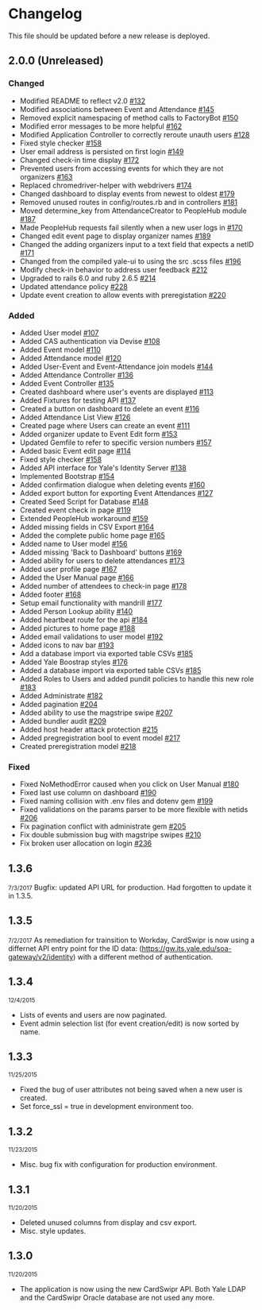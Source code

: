 # Changelog

This file should be updated before a new release is deployed.

## 2.0.0 (Unreleased)
### Changed
* Modified README to reflect v2.0 [#132](https://gitlab.com/yale-sdmp/cardswipr/issues/132)
* Modified associations between Event and Attendance [#145](https://gitlab.com/yale-sdmp/cardswipr/issues/145)
* Removed explicit namespacing of method calls to FactoryBot [#150](https://gitlab.com/yale-sdmp/cardswipr/issues/150)
* Modified error messages to be more helpful [#162](https://gitlab.com/yale-sdmp/cardswipr/issues/162)
* Modified Application Controller to correctly reroute unauth users [#128](https://gitlab.com/yale-sdmp/cardswipr/issues/128)
* Fixed style checker [#158](https://gitlab.com/yale-sdmp/cardswipr/issues/158)
* User email address is persisted on first login [#149](https://gitlab.com/yale-sdmp/cardswipr/issues/149)
* Changed check-in time display [#172](https://gitlab.com/yale-sdmp/cardswipr/issues/172)
* Prevented users from accessing events for which they are not organizers [#163](https://gitlab.com/yale-sdmp/cardswipr/issues/163)
* Replaced chromedriver-helper with webdrivers [#174](https://gitlab.com/yale-sdmp/cardswipr/issues/174)
* Changed dashboard to display events from newest to oldest [#179](https://gitlab.com/yale-sdmp/cardswipr/issues/179)
* Removed unused routes in config/routes.rb and in controllers [#181](https://gitlab.com/yale-sdmp/cardswipr/issues/181)
* Moved determine_key from AttendanceCreator to PeopleHub module [#187](https://gitlab.com/yale-sdmp/cardswipr/issues/179)
* Made PeopleHub requests fail silently when a new user logs in [#170](https://gitlab.com/yale-sdmp/cardswipr/issues/170)
* Changed edit event page to display organizer names [#189](https://gitlab.com/yale-sdmp/cardswipr/issues/189)
* Changed the adding organizers input to a text field that expects a netID [#171](https://gitlab.com/yale-sdmp/cardswipr/issues/171)
* Changed from the compiled yale-ui to using the src .scss files [#196](https://gitlab.com/yale-sdmp/cardswipr/issues/196)
* Modify check-in behavior to address user feedback [#212](https://gitlab.com/yale-sdmp/cardswipr/issues/212)
* Upgraded to rails 6.0 and ruby 2.6.5 [#214](https://gitlab.com/yale-sdmp/cardswipr/issues/214)
* Updated attendance policy [#228](https://gitlab.com/yale-sdmp/cardswipr/issues/228)
* Update event creation to allow events with preregistation [#220](https://gitlab.com/yale-sdmp/cardswipr/-/issues/220)

### Added
* Added User model [#107](https://gitlab.com/yale-sdmp/cardswipr/issues/107)
* Added CAS authentication via Devise [#108](https://gitlab.com/yale-sdmp/cardswipr/issues/108)
* Added Event model [#110](https://gitlab.com/yale-sdmp/cardswipr/issues/110)
* Added Attendance model [#120](https://gitlab.com/yale-sdmp/cardswipr/issues/120)
* Added User-Event and Event-Attendance join models [#144](https://gitlab.com/yale-sdmp/cardswipr/issues/144)
* Added Attendance Controller [#136](https://gitlab.com/yale-sdmp/cardswipr/issues/136)
* Added Event Controller [#135](https://gitlab.com/yale-sdmp/cardswipr/issues/135)
* Created dashboard where user's events are displayed [#113](https://gitlab.com/yale-sdmp/cardswipr/issues/113)
* Added Fixtures for testing API [#137](https://gitlab.com/yale-sdmp/cardswipr/issues/137)
* Created a button on dashboard to delete an event [#116](https://gitlab.com/yale-sdmp/cardswipr/issues/116)
* Added Attendance List View [#126](https://gitlab.com/yale-sdmp/cardswipr/issues/126)
* Created page where Users can create an event [#111](https://gitlab.com/yale-sdmp/cardswipr/issues/111)
* Added organizer update to Event Edit form [#153](https://gitlab.com/yale-sdmp/cardswipr/issues/153)
* Updated Gemfile to refer to specific version numbers [#157](https://gitlab.com/yale-sdmp/cardswipr/issues/157)
* Added basic Event edit page [#114](https://gitlab.com/yale-sdmp/cardswipr/issues/114)
* Fixed style checker [#158](https://gitlab.com/yale-sdmp/cardswipr/issues/158)
* Added API interface for Yale's Identity Server [#138](https://gitlab.com/yale-sdmp/cardswipr/issues/138)
* Implemented Bootstrap [#154](https://gitlab.com/yale-sdmp/cardswipr/issues/154)
* Added confirmation dialogue when deleting events [#160](https://gitlab.com/yale-sdmp/cardswipr/issues/160)
* Added export button for exporting Event Attendances [#127](https://gitlab.com/yale-sdmp/cardswipr/issues/127)
* Created Seed Script for Database [#148](https://gitlab.com/yale-sdmp/cardswipr/issues/148)
* Created event check in page [#119](https://gitlab.com/yale-sdmp/cardswipr/issues/119)
* Extended PeopleHub workaround [#159](https://gitlab.com/yale-sdmp/cardswipr/issues/159)
* Added missing fields in CSV Export [#164](https://gitlab.com/yale-sdmp/cardswipr/issues/164)
* Added the complete public home page [#165](https://gitlab.com/yale-sdmp/cardswipr/issues/165)
* Added name to User model [#156](https://gitlab.com/yale-sdmp/cardswipr/issues/156)
* Added missing 'Back to Dashboard' buttons [#169](https://gitlab.com/yale-sdmp/cardswipr/issues/169)
* Added ability for users to delete attendances [#173](https://gitlab.com/yale-sdmp/cardswipr/issues/173)
* Added user profile page [#167](https://gitlab.com/yale-sdmp/cardswipr/issues/167)
* Added the User Manual page [#166](https://gitlab.com/yale-sdmp/cardswipr/issues/166)
* Added number of attendees to check-in page [#178](https://gitlab.com/yale-sdmp/cardswipr/issues/178)
* Added footer [#168](https://gitlab.com/yale-sdmp/cardswipr/issues/168)
* Setup email functionality with mandrill [#177](https://gitlab.com/yale-sdmp/cardswipr/issues/177)
* Added Person Lookup ability [#140](https://gitlab.com/yale-sdmp/cardswipr/issues/140)
* Added heartbeat route for the api [#184](https://gitlab.com/yale-sdmp/cardswipr/issues/184)
* Added pictures to home page [#188](https://gitlab.com/yale-sdmp/cardswipr/issues/188)
* Added email validations to user model [#192](https://gitlab.com/yale-sdmp/cardswipr/issues/192)
* Added icons to nav bar [#193](https://gitlab.com/yale-sdmp/cardswipr/issues/193)
* Add a database import via exported table CSVs [#185](https://gitlab.com/yale-sdmp/cardswipr/issues/185)
* Added Yale Boostrap styles [#176](https://gitlab.com/yale-sdmp/cardswipr/issues/176)
* Added a database import via exported table CSVs [#185](https://gitlab.com/yale-sdmp/cardswipr/issues/185)
* Added Roles to Users and added pundit policies to handle this new role [#183](https://gitlab.com/yale-sdmp/cardswipr/issues/183)
* Added Administrate [#182](https://gitlab.com/yale-sdmp/cardswipr/issues/182)
* Added pagination [#204](https://gitlab.com/yale-sdmp/cardswipr/issues/204)
* Added ability to use the magstripe swipe [#207](https://gitlab.com/yale-sdmp/cardswipr/issues/207)
* Added bundler audit [#209](https://gitlab.com/yale-sdmp/cardswipr/issues/209)
* Added host header attack protection [#215](https://gitlab.com/yale-sdmp/cardswipr/issues/215)
* Added pregregistration bool to event model [#217](https://gitlab.com/yale-sdmp/cardswipr/issues/217)
* Created preregistration model [#218](https://gitlab.com/yale-sdmp/cardswipr/-/issues/218)

### Fixed
* Fixed NoMethodError caused when you click on User Manual [#180](https://gitlab.com/yale-sdmp/cardswipr/issues/180)
* Fixed last use column on dashboard [#190](https://gitlab.com/yale-sdmp/cardswipr/issues/190)
* Fixed naming collision with .env files and dotenv gem [#199](https://gitlab.com/yale-sdmp/cardswipr/issues/199)
* Fixed validations on the params parser to be more flexible with netids [#206](https://gitlab.com/yale-sdmp/cardswipr/issues/206)
* Fix pagination conflict with administrate gem [#205](https://gitlab.com/yale-sdmp/cardswipr/issues/205)
* Fix double submission bug with magstripe swipes [#210](https://gitlab.com/yale-sdmp/cardswipr/issues/210)
* Fix broken user allocation on login [#236](https://gitlab.com/yale-sdmp/cardswipr/issues/236)

## 1.3.6
<small>7/3/2017</small>
Bugfix: updated API URL for production. Had forgotten to update it in 1.3.5.

## 1.3.5
<small>7/2/2017</small>
As remediation for trainsition to Workday, CardSwipr is now using a differnet API entry point for the ID data: (https://gw.its.yale.edu/soa-gateway/v2/identity) with a different method of authentication.

## 1.3.4
<small>12/4/2015</small>

* Lists of events and users are now paginated.
* Event admin selection list (for event creation/edit) is now sorted by name.

## 1.3.3
<small>11/25/2015</small>

* Fixed the bug of user attributes not being saved when a new user is created.
* Set force_ssl = true in development environment too.

## 1.3.2
<small>11/23/2015</small>

* Misc. bug fix with configuration for production environment.

## 1.3.1
<small>11/20/2015</small>

* Deleted unused columns from display and csv export.
* Misc. style updates.

## 1.3.0
<small>11/20/2015</small>

* The application is now using the new CardSwipr API. Both Yale LDAP and the CardSwipr Oracle database are not used any more.
